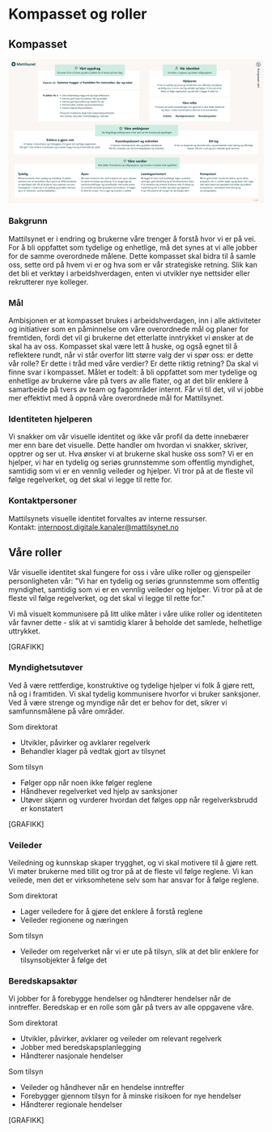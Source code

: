 # Kompasset og roller

## Kompasset

<a data-fill href="/docs/kompasset.pdf" aria-label="Last ned stategisk kompass som PDF">
  <img alt="" src="./kompasset.png" style="border-radius: var(--mt-radius-md)" />
</a>

### Bakgrunn
Mattilsynet er i endring og brukerne våre trenger å forstå hvor vi er på vei. For å bli oppfattet som tydelige og enhetlige, må det synes at vi alle jobber for de samme overordnede målene. Dette kompasset skal bidra til å samle oss, sette ord på hvem vi er og hva som er vår strategiske retning. Slik kan det bli et verktøy i arbeidshverdagen, enten vi utvikler nye nettsider eller rekrutterer nye kolleger.

### Mål
Ambisjonen er at kompasset brukes i arbeidshverdagen, inn i alle aktiviteter og initiativer som en påminnelse om våre overordnede mål og planer for fremtiden, fordi det vil gi brukerne det etterlatte inntrykket vi ønsker at de skal ha av oss. Kompasset skal være lett å huske, og også egnet til å reflektere rundt, når vi står overfor litt større valg der vi spør oss: er dette vår rolle? Er dette i tråd med våre verdier? Er dette riktig retning? Da skal vi finne svar i kompasset. Målet er todelt: å bli oppfattet som mer tydelige og enhetlige av brukerne våre på tvers av alle flater, og at det blir enklere å samarbeide på tvers av team og fagområder internt. Får vi til det, vil vi jobbe mer effektivt med å oppnå våre overordnede mål for Mattilsynet.

### Identiteten hjelperen
Vi snakker om vår visuelle identitet og ikke vår profil da dette innebærer mer enn bare det visuelle. Dette handler om hvordan vi snakker, skriver, opptrer og ser ut. Hva ønsker vi at brukerne skal huske oss som? Vi er en hjelper, vi har en tydelig og seriøs grunnstemme som offentlig myndighet, samtidig som vi er en vennlig veileder og hjelper. Vi tror på at de fleste vil følge regelverket, og det skal vi legge til rette for. 

### Kontaktpersoner
Mattilsynets visuelle identitet forvaltes av interne ressurser.
<br />Kontakt: [internpost.digitale.kanaler@mattilsynet.no](mailto:internpost.digitale.kanaler@mattilsynet.no)

## Våre roller

Vår visuelle identitet skal fungere for oss i våre ulike roller og gjenspeiler personligheten vår:
"Vi har en tydelig og seriøs grunnstemme som offentlig myndighet, samtidig som vi er en vennlig veileder og hjelper. Vi tror på at de fleste vil følge regelverket, og det skal vi legge til rette for."

Vi må visuelt kommunisere på litt ulike måter i våre ulike roller og identiteten vår favner dette - slik at vi samtidig klarer å beholde det samlede, helhetlige uttrykket.

[GRAFIKK]

### Myndighetsutøver

Ved å være rettferdige, konstruktive og tydelige hjelper vi folk å gjøre rett, nå og i framtiden. Vi skal tydelig kommunisere hvorfor vi bruker sanksjoner. Ved å være strenge og myndige når det er behov for det, sikrer vi samfunnsmålene på våre områder. 

Som direktorat
- Utvikler, påvirker og avklarer regelverk 
- Behandler klager på vedtak gjort av tilsynet

Som tilsyn
- Følger opp når noen ikke følger reglene
- Håndhever regelverket ved hjelp av sanksjoner
- Utøver skjønn og vurderer hvordan det følges opp når regelverksbrudd er konstatert

[GRAFIKK]

### Veileder

Veiledning og kunnskap skaper trygghet, og vi skal motivere til å gjøre rett. Vi møter brukerne med tillit og tror på at de fleste vil følge reglene. Vi kan veilede, men det er virksomhetene selv som har ansvar for å følge reglene.

Som direktorat
- Lager veiledere for å gjøre det enklere å forstå reglene
- Veileder regionene og næringen

Som tilsyn
- Veileder om regelverket når vi er ute på tilsyn, slik at det blir enklere for tilsynsobjekter å følge det

### Beredskapsaktør

Vi jobber for å forebygge hendelser og håndterer hendelser når de inntreffer. Beredskap er en rolle som går på tvers av alle oppgavene våre. 

Som direktorat
- Utvikler, påvirker, avklarer og veileder om relevant regelverk 
- Jobber med beredskapsplanlegging
- Håndterer nasjonale hendelser

Som tilsyn
- Veileder og håndhever når en hendelse inntreffer 
- Forebygger gjennom tilsyn for å minske risikoen for nye hendelser
- Håndterer regionale hendelser

[GRAFIKK]
